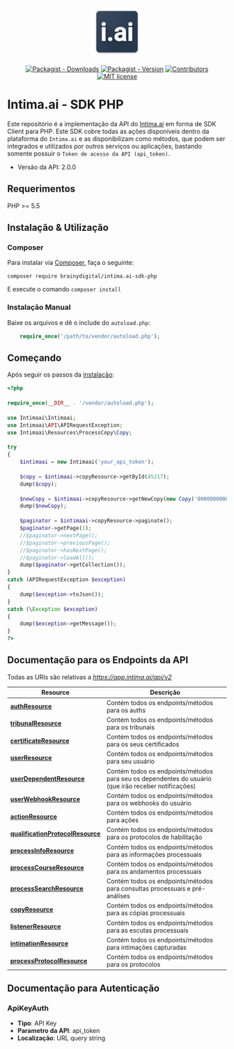 <br />
<div align="center">
  <a href="#">
    <img src="https://raw.githubusercontent.com/brainydigital/intima.ai-sdk-php/master/docs/images/logo.png" alt="Logo" width="120" height="120">
  </a>
  
  [![Packagist - Downloads](https://img.shields.io/packagist/dt/brainydigital/intima.ai-sdk-php.svg?style=flat&color=97ca00)](https://packagist.org/packages/brainydigital/intima.ai-sdk-php "View this project on packagist")
  [![Packagist - Version](https://img.shields.io/packagist/v/brainydigital/intima.ai-sdk-php.svg?style=flat&color=blue)](https://packagist.org/packages/brainydigital/intima.ai-sdk-php "View this project on packagist")
  [![Contributors](https://img.shields.io/badge/contributors-1-yellow.svg)](https://github.com/brainydigital/intima.ai-sdk-php/graphs/contributors)
  [![MIT license](https://img.shields.io/badge/license-MIT-brightgreen.svg)](https://opensource.org/licenses/MIT)
</div>

# Intima.ai - SDK PHP

Este repositório é a implementação da API do [Intima.ai](https://app.intima.ai) em forma de SDK Client para PHP. Este SDK cobre todas as ações disponíveis dentro da plataforma do `Intima.ai` e as disponibilizam como métodos, que podem ser integrados e utilizados por outros serviços ou aplicações, bastando somente possuir o `Token de acesso da API (api_token)`.

- Versão da API: 2.0.0

## Requerimentos

PHP >= 5.5

## Instalação & Utilização
### Composer

Para instalar via [Composer](http://getcomposer.org/), faça o seguinte:

```
composer require brainydigital/intima.ai-sdk-php
```

E execute o comando `composer install`

### Instalação Manual

Baixe os arquivos e dê o include do `autoload.php`:

```php
    require_once('/path/to/vendor/autoload.php');
```

## Começando

Após seguir os passos da [instalação](#installation--usage):

```php
<?php

require_once(__DIR__ . '/vendor/autoload.php');

use Intimaai\Intimaai;
use Intimaai\API\APIRequestException;
use Intimaai\Resources\ProcessCopy\Copy;

try 
{
    $intimaai = new Intimaai('your_api_token');

    $copy = $intimaai->copyResource->getById(45217);
    dump($copy);

    $newCopy = $intimaai->copyResource->getNewCopy(new Copy('00000000000000000000', 120));
    dump($newCopy);

    $paginator = $intimaai->copyResource->paginate();
    $paginator->getPage(1);
    //$paginator->nextPage();
    //$paginator->previousPage();
    //$paginator->hasNextPage();
    //$paginator->loadAll();
    dump($paginator->getCollection());
}
catch (APIRequestException $exception)
{
    dump($exception->toJson());
}
catch (\Exception $exception)
{
    dump($exception->getMessage());
}
?>
```

## **Documentação para os Endpoints da API**

Todas as URIs são relativas a *https://app.intima.ai/api/v2*

Resource | Descrição
------------ | -------------
[**authResource**](docs/resources/authResource.md#authResource) | Contém todos os endpoints/métodos para os auths
[**tribunalResource**](docs/resources/tribunalResource.md#tribunalResource) | Contém todos os endpoints/métodos para os tribunais
[**certificateResource**](docs/resources/certificateResource.md#certificateResource) | Contém todos os endpoints/métodos para os seus certificados
[**userResource**](docs/resources/user/userResource.md#userResource) | Contém todos os endpoints/métodos para seu usuário
[**userDependentResource**](docs/resources/user/userDependentResource.md#userDependentResource) | Contém todos os endpoints/métodos para seu os dependentes do usuário (que irão receber notificações)
[**userWebhookResource**](docs/resources/user/userWebhookResource.md#userWebhookResource) | Contém todos os endpoints/métodos para os webhooks do usuário
[**actionResource**](docs/resources/actionResource.md#actionResource) | Contém todos os endpoints/métodos para ações
[**qualificationProtocolResource**](docs/resources/qualificationProtocolResource.md#qualificationProtocolResource) | Contém todos os endpoints/métodos para os protocolos de habilitação
[**processInfoResource**](docs/resources/processInfoResource.md#processInfoResource) | Contém todos os endpoints/métodos para as informações processuais
[**processCourseResource**](docs/resources/processCourseResource.md#processCourseResource) | Contém todos os endpoints/métodos para os andamentos processuais
[**processSearchResource**](docs/resources/processSearchResource.md#processSearchResource) | Contém todos os endpoints/métodos para consultas processuais e pré-análises
[**copyResource**](docs/resources/copyResource.md#copyResource) | Contém todos os endpoints/métodos para as cópias processuais
[**listenerResource**](docs/resources/listenerResource.md#listenerResource) | Contém todos os endpoints/métodos para as escutas processuais
[**intimationResource**](docs/resources/intimationResource.md#intimationResource) | Contém todos os endpoints/métodos para intimações capturadas
[**processProtocolResource**](docs/resources/processProtocolResource.md#processProtocolResource) | Contém todos os endpoints/métodos para os protocolos

<!--
## Documentação para os Models

 - [Documento](docs/Model/Documento.md)
 - [Peticao](docs/Model/Peticao.md)
 - [Protocolo](docs/Model/Protocolo.md)
 - [ProtocoloHabilitacao](docs/Model/ProtocoloHabilitacao.md)
-->

## Documentação para Autenticação


### ApiKeyAuth

- **Tipo**: API Key
- **Parametro da API**: api_token
- **Localização**: URL query string
